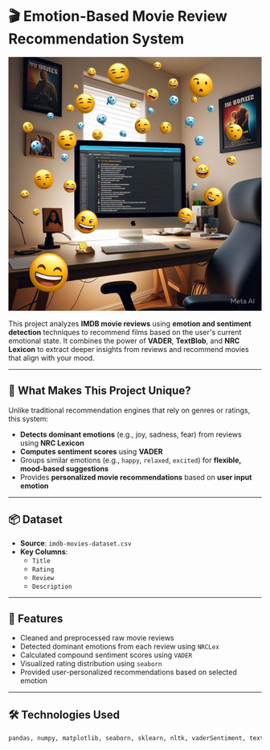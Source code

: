 # 🎬 Emotion-Based Movie Review Recommendation System
![](image.jpg)

This project analyzes **IMDB movie reviews** using **emotion and sentiment detection** techniques to recommend films based on the user's current emotional state. It combines the power of **VADER**, **TextBlob**, and **NRC Lexicon** to extract deeper insights from reviews and recommend movies that align with your mood.







---

## 🌟 What Makes This Project Unique?

Unlike traditional recommendation engines that rely on genres or ratings, this system:
- **Detects dominant emotions** (e.g., joy, sadness, fear) from reviews using **NRC Lexicon**
- **Computes sentiment scores** using **VADER**
- Groups similar emotions (e.g., `happy`, `relaxed`, `excited`) for **flexible, mood-based suggestions**
- Provides **personalized movie recommendations** based on **user input emotion**

---

## 📦 Dataset

- **Source**: `imdb-movies-dataset.csv`
- **Key Columns**:
  - `Title`
  - `Rating`
  - `Review`
  - `Description`

---

## 📌 Features

- Cleaned and preprocessed raw movie reviews
- Detected dominant emotions from each review using `NRCLex`
- Calculated compound sentiment scores using `VADER`
- Visualized rating distribution using `seaborn`
- Provided user-personalized recommendations based on selected emotion

---

## 🛠️ Technologies Used

```python
pandas, numpy, matplotlib, seaborn, sklearn, nltk, vaderSentiment, textblob, nrclex
